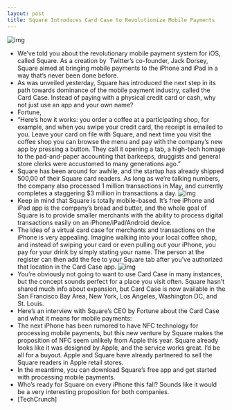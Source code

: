 ```yaml
---
layout: post
title: Square Introduces Card Case to Revolutionize Mobile Payments
---
```

![img](http://media.idownloadblog.com/wp-content/uploads/2011/05/Square-Card-Case-e1306188725665.png)
* We’ve told you about the revolutionary mobile payment system for iOS, called Square. As a creation by  Twitter’s co-founder, Jack Dorsey, Square aimed at bringing mobile payments to the iPhone and iPad in a way that’s never been done before.
* As was unveiled yesterday, Square has introduced the next step in its path towards dominance of the mobile payment industry, called the Card Case. Instead of paying with a physical credit card or cash, why not just use an app and your own name?
* Fortune,
* “Here’s how it works: you order a coffee at a participating shop, for example, and when you swipe your credit card, the receipt is emailed to you. Leave your card on file with Square, and next time you visit the coffee shop you can browse the menu and pay with the company’s new app by pressing a button. They call it opening a tab, a high-tech homage to the pad-and-paper accounting that barkeeps, druggists and general store clerks were accustomed to many generations ago.”
* Square has been around for awhile, and the startup has already shipped 500,00 of their Square card readers. As long as we’re talking numbers, the company also processed 1 million transactions in May, and currently completes a staggering $3 million in transactions a day.
![img](http://media.idownloadblog.com/wp-content/uploads/2011/05/Introducing-Card-Case-e1306189286482.png)
* Keep in mind that Square is totally mobile-based. It’s free iPhone and iPad app is the company’s bread and butter, and the whole goal of Square is to provide smaller merchants with the ability to process digital transactions easily on an iPhone/iPad/Android device.
* The idea of a virtual card case for merchants and transactions on the iPhone is very appealing. Imagine walking into your local coffee shop, and instead of swiping your card or even pulling out your iPhone, you pay for your drink by simply stating your name. The person at the register can then add the fee to your Square tab after you’ve authorized that location in the Card Case app.
![img](http://media.idownloadblog.com/wp-content/uploads/2011/05/Square-card-case-ex-e1306190041790.png)
* You’re obviously not going to want to use Card Case in many instances, but the concept sounds perfect for a place you visit often. Square hasn’t shared much info about expansion, but Card Case is now available in the San Francisco Bay Area, New York, Los Angeles, Washington DC, and St. Louis.
* Here’s an interview with Square’s CEO by Fortune about the Card Case and what it means for mobile payments:
* The next iPhone has been rumored to have NFC technology for processing mobile payments, but this new venture by Square makes the proposition of NFC seem unlikely from Apple this year. Square already looks like it was designed by Apple, and the service works great. I’d be all for a buyout. Apple and Square have already partnered to sell the Square readers in Apple retail stores.
* In the meantime, you can download Square’s free app and get started with processing mobile payments.
* Who’s ready for Square on every iPhone this fall? Sounds like it would be a very interesting proposition for both companies.
* [TechCrunch]

